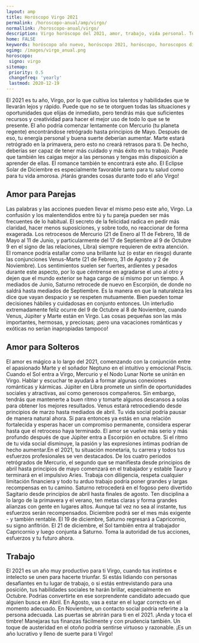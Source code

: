```yaml
---
layout: amp
title: Horóscopo Virgo 2021 
permalink: /horoscopo-anual/amp/virgo/
normallink: /horoscopo-anual/virgo/
description: Virgo horóscopo del 2021, amor, trabajo, vida personal. Todas las predicciones para Virgo 2021 gratis. Disfruta este año nuevo.
home: FALSE
keywords: horóscopo año nuevo, horóscopo 2021, horóscopo, horoscopos diarios gratis del dia de hoy, horóscopo diario gratis,horóscopo ano nuevo 2021, horóscopo esperanza gracia, horoscopo Virgo 2021, horoscop, horóscopos gratis, horoscopo Virgo, horoscopo Virgo 2021 gratis, Tarot, Astrologia, Zodíaco, Virgo, horoscopo gratis,tarot en femenino,videncia gratuita,horoscopos gratuitos,horóscopos, astrologia,videncia gratis
ogimg: /images/virgo_anual.png
horoscopo:
 signo: virgo
sitemap:
 priority: 0.5
 changefreq: 'yearly'
 lastmod: 2020-12-19
---
```





El 2021 es tu año, Virgo, por lo que cultiva los talentos y habilidades que te llevarán lejos y rápido. Puede que no se te otorguen todas las situaciones y oportunidades que elijas de inmediato, pero tendrás más que suficientes recursos y creatividad para hacer el mejor uso de todo lo que se te presente.
El año podría comenzar lentamente con Mercurio (tu planeta regente) encontrándose retrógrado hasta principios de Mayo. Después de eso, tu energía personal y buena suerte deberían aumentar.
Marte estará retrógrado en la primavera, pero esto no creará retrasos para ti. De hecho, deberías ser capaz de tener más cuidado y más éxito en tu trabajo. Puede que también les caigas mejor a las personas y tengas más disposición a aprender de ellas.
El romance también te encontrará este año. El Eclipse Solar de Diciembre es especialmente favorable tanto para tu salud como para tu vida amorosa.
¡Harás grandes cosas durante todo el año Virgo!

## Amor para Parejas

Las palabras y las acciones pueden llevar el mismo peso este año, Virgo. La confusión y los malentendidos entre tú y tu pareja pueden ser más frecuentes de lo habitual. El secreto de la felicidad radica en pedir más claridad, hacer menos suposiciones, y sobre todo, no reaccionar de forma exagerada. 
Los retrocesos de Mercurio (21 de Enero al 11 de Febrero, 18 de Mayo al 11 de Junio, y particularmente del 17 de Septiembre al 9 de Octubre 9 en el signo de las relaciones, Libra) siempre requieren de extra atención. 
El romance podría estallar como una brillante luz (o estar en riesgo) durante las conjunciones Venus-Marte (21 de Febrero, 31 de Agosto y 2 de Noviembre). Los sentimientos suelen ser fuertes, ardientes y pesados durante este aspecto, por lo que céntrense en agradarse el uno al otro y dejen que el mundo exterior se haga cargo de sí mismo por un tiempo. 
A mediados de Junio, Saturno retrocede de nuevo en Escorpión, de donde no saldrá hasta mediados de Septiembre. Es la manera en que la naturaleza les dice que vayan despacio y se respeten mutuamente. Bien pueden tomar decisiones hábiles y cuidadosas en conjunto entonces. 
Un interludio extremadamente feliz ocurre del 9 de Octubre al 8 de Noviembre, cuando Venus, Júpiter y Marte están en Virgo. Las cosas pequeñas son las más importantes, hermosas, y preciosas; ¡pero una vacaciones románticas y exóticas no serían inapropiadas tampoco!

## Amor para Solteros

El amor es mágico a lo largo del 2021, comenzando con la conjunción entre el apasionado Marte y el soñador Neptuno en el intuitivo y emocional Piscis.
Cuando el Sol entra a Virgo, Mercurio y el Nodo Lunar Norte se unirán en Virgo. Hablar y escuchar te ayudará a formar algunas conexiones románticas y kármicas.
Júpiter en Libra promete un sinfín de oportunidades sociales y atractivas, así como generosos compañeros. Sin embargo, tendrás que mantenerte a buen ritmo y tomarte algunos descansos a solas para obtener los mejores resultados.
Venus estará retrocediendo desde principios de marzo hasta mediados de abril. Tu vida social podría pausar de manera natural ahora. Si para entonces ya estás en una relación fortalecida y esperas hacer un compromiso permanente, considera esperar hasta que el retroceso haya terminado.
El amor se vuelve más serio y más profundo después de que Júpiter entra a Escorpión en octubre. Si el ritmo de tu vida social disminuye, la pasión y las expresiones íntimas podrían de hecho aumentar.En el 2021, tu situación monetaria, tu carrera y todos tus esfuerzos profesionales se ven destacados. De los cuatro periodos retrógrados de Mercurio, el segundo que se manifiesta desde principios de abril hasta principios de mayo comenzará en el trabajador y estable Tauro y terminará en el impulsivo Aries. Trabaja con diligencia, respeta cualquier limitación financiera y todo tu arduo trabajo podría poner grandes y largas recompensas en tu camino.
Saturno retrocederá en el fogoso pero divertido Sagitario desde principios de abril hasta finales de agosto. Ten disciplina a lo largo de la primavera y el verano, ten metas claras y forma grandes alianzas con gente en lugares altos. Aunque tal vez no sea al instante, tus esfuerzos serán recompensados.
Diciembre podrá ser el mes más exigente - y también rentable. El 19 de diciembre, Saturno regresará a Capricornio, su signo anfitrión. El 21 de diciembre, el Sol también entra al trabajador Capricornio y luego conjunta a Saturno. Toma la autoridad de tus acciones, esfuerzos y tu futuro ahora.

## Trabajo

El 2021 es un año muy productivo para ti Virgo, cuando tus instintos e intelecto se unen para hacerte triunfar. Si estás lidiando con personas desafiantes en tu lugar de trabajo, o si estás entrevistando para una posición, tus habilidades sociales te harán brillar, especialmente en Octubre. 
Podrías convertirte en ese sorprendente candidato adecuado que alguien busca en Abril. En Agosto, vas a estar en el lugar correcto en el momento adecuado. En Noviembre, un contacto social podría referirte a la persona adecuada. Las puertas se abrirán para ti en el 2021. ¡Anda y toca el timbre! 
Manejaras tus finanzas fácilmente y con prudencia también. Un toque de austeridad en el otoño podría sentirse virtuoso y razonable. ¡Es un año lucrativo y lleno de suerte para ti Virgo!